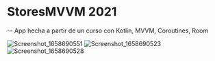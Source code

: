 # StoresMVVM 2021

-- App hecha a partir de un curso con Kotlin, MVVM, Coroutines, Room

![Screenshot_1658690551](https://user-images.githubusercontent.com/62417088/180662684-24856707-6bc8-45fb-a5fb-095b4f2fdf78.png)
![Screenshot_1658690523](https://user-images.githubusercontent.com/62417088/180662688-9f1c6cd4-a0df-4ec8-b70e-8e2c11d8e15e.png)
![Screenshot_1658690528](https://user-images.githubusercontent.com/62417088/180662691-7754704a-3797-46cc-aa63-85fca4698dcf.png)
